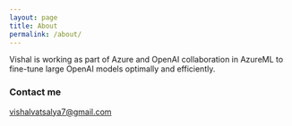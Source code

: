 ```yaml
---
layout: page
title: About
permalink: /about/
---
```


Vishal is working as part of Azure and OpenAI collaboration in AzureML to fine-tune large OpenAI models optimally and efficiently.


### Contact me

[vishalvatsalya7@gmail.com](mailto:vishalvatsalya7@gmail.com)
